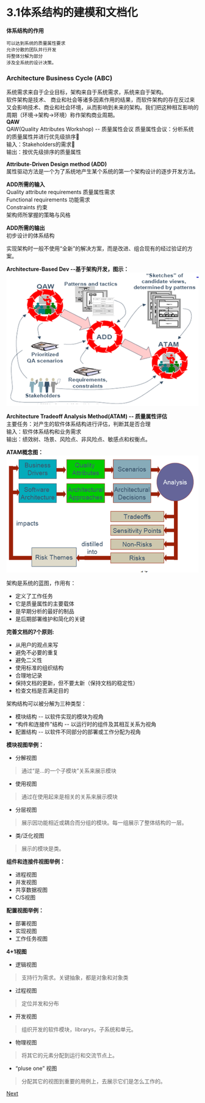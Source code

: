 # 3.1体系结构的建模和文档化
<b>体系结构的作用</b>
	
    可以达到系统的质量属性要求  
    允许分散的团队并行开发  
    将整体分解为部分  
    涉及全系统的设计决策。  

### Architecture Business Cycle (ABC)  
系统需求来自于企业目标，架构来自于系统需求，系统来自于架构。  
软件架构是技术、 商业和社会等诸多因素作用的结果，而软件架构的存在反过来又会影响技术、商业和社会环境，从而影响到未来的架构。我们把这种相互影响的周期（环境->架构->环境）称作架构商业周期。  
<b>QAW</b>  
QAW(Quality Attributes Workshop) -- 质量属性会议 
质量属性会议：分析系统的质量属性并进行优先级排序  
输入：Stakeholders的需求  
输出：按优先级排序的质量属性  

<b>Attribute-Driven Design method (ADD)</b>  
属性驱动方法是一个为了系统地产生某个系统的第一个架构设计的逐步开发方法。  

<b>ADD所需的输入</b>  
Quality attribute requirements 质量属性需求  
Functional requirements 功能需求  
Constraints 约束  
架构师所掌握的策略与风格

<b>ADD所需的输出</b>  
初步设计的体系结构

实现架构时一般不使用“全新”的解决方案，而是改进、组合现有的经过验证的方案。  

<b>Architecture-Based Dev --基于架构开发，图示：</b>  
![](images/abd.png)  

<b>Architecture Tradeoff Analysis Method(ATAM) -- 质量属性评估</b>  
主要任务：对产生的软件体系结构进行评估，判断其是否合理  
输入：软件体系结构和业务需求  
输出：绩效树、场景、风险点、非风险点、敏感点和权衡点。  

<b>ATAM概念图：</b>  
![](images/atam.png)  

架构是系统的蓝图，作用有：  
* 定义了工作任务  
* 它是质量属性的主要载体  
* 是早期分析的最好的制品  
* 是后期部署维护和简化的关键  

<b>完善文档的7个原则:</b>  
* 从用户的观点来写  
* 避免不必要的重复  
* 避免二义性  
* 使用标准的组织结构  
* 合理地记录  
* 保持文档的更新，但不要太新（保持文档的稳定性）  
* 检查文档是否满足目的  

架构结构可以被分解为三种类型：  
* 模块结构 -- 以软件实现的模块为视角  
* “构件和连接件”结构 -- 以运行时的组件及其相互关系为视角  
* 配置结构 -- 以软件不同部分的部署或工作分配为视角  

<b>模块视图举例：</b>  
* 分解视图
> 通过“是...的一个子模块”关系来展示模块  

* 使用视图
> 通过在使用起来是相关的关系来展示模块  

* 分层视图
> 展示因功能相近或耦合而分组的模块。每一组展示了整体结构的一层。  

* 类/泛化视图
> 展示的模块是类。  

<b>组件和连接件视图举例：</b>  
* 进程视图  
* 并发视图  
* 共享数据视图  
* C/S视图  

<b>配置视图举例：</b>  
* 部署视图  
* 实现视图  
* 工作任务视图  

<b>4+1视图</b>  
* 逻辑视图  
> 支持行为需求。关键抽象，都是对象和对象类

* 过程视图  
> 定位并发和分布  

* 开发视图  
> 组织开发的软件模块，librarys，子系统和单元。  

* 物理视图  
> 将其它的元素分配到运行和交流节点上。  

* “pluse one” 视图  
> 分配其它的视图到重要的用例上，去展示它们是怎么工作的。  

[Next](https://github.com/fanzhonghao/study/blob/softwareArchitecture/3.2.md)